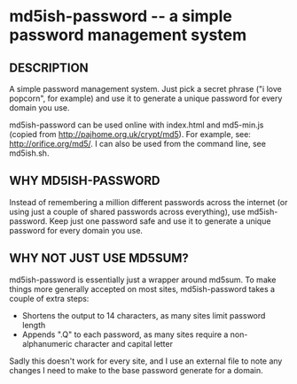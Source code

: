 md5ish-password -- a simple password management system
====================================

## DESCRIPTION

A simple password management system.  Just pick a secret phrase ("i love popcorn", for example) and use it to generate a unique password for every domain you use.

md5ish-password can be used online with index.html and md5-min.js (copied from http://pajhome.org.uk/crypt/md5).  For example, see: http://orifice.org/md5/.  I can also be used from the command line, see md5ish.sh.

## WHY MD5ISH-PASSWORD

Instead of remembering a million different passwords across the internet (or using just a couple of shared passwords across everything), use md5ish-password.  Keep just one password safe and use it to generate a unique password for every domain you use.

## WHY NOT JUST USE MD5SUM?

md5ish-password is essentially just a wrapper around md5sum.  To make things more generally accepted on most sites, md5ish-password takes a couple of extra steps:
* Shortens the output to 14 characters, as many sites limit password length
* Appends ".Q" to each password, as many sites require a non-alphanumeric character and capital letter

Sadly this doesn't work for every site, and I use an external file to note any changes I need to make to the base password generate for a domain.

